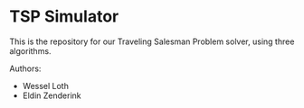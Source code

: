 # TSP Simulator
This is the repository for our Traveling Salesman Problem solver, using three algorithms.

Authors:
* Wessel Loth
* Eldin Zenderink


